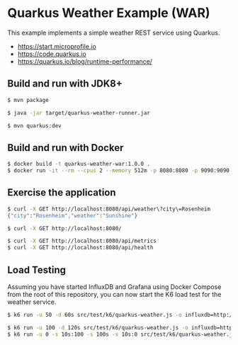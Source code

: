 # Quarkus Weather Example (WAR)

This example implements a simple weather REST service using Quarkus.

- https://start.microprofile.io
- https://code.quarkus.io
- https://quarkus.io/blog/runtime-performance/

## Build and run with JDK8+

```bash
$ mvn package

$ java -jar target/quarkus-weather-runner.jar

$ mvn quarkus:dev
```

## Build and run with Docker

```bash
$ docker build -t quarkus-weather-war:1.0.0 .
$ docker run -it --rm --cpus 2 --memory 512m -p 8080:8080 -p 9090:9090 quarkus-weather-war:1.0.0
```

## Exercise the application

```bash
$ curl -X GET http://localhost:8080/api/weather\?city\=Rosenheim
{"city":"Rosenheim","weather":"Sunshine"}

$ curl -X GET http://localhost:8080/

$ curl -X GET http://localhost:8080/api/metrics
$ curl -X GET http://localhost:8080/api/health
```

## Load Testing 

Assuming you have started InfluxDB and Grafana using Docker Compose from the root of this repository, you can now start
the K6 load test for the weather service.

```bash
$ k6 run -u 50 -d 60s src/test/k6/quarkus-weather.js -o influxdb=http://localhost:8086/k6

$ k6 run -u 100 -d 120s src/test/k6/quarkus-weather.js -o influxdb=http://localhost:8086/k6
$ k6 run -u 0 -s 10s:100 -s 100s -s 10s:0 src/test/k6/quarkus-weather.js -o influxdb=http://localhost:8086/k6
```